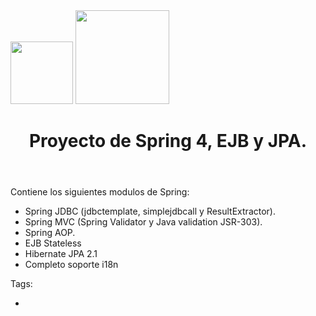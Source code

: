 <img height="100px" src="https://camo.githubusercontent.com/850c6bcb6863ec829e368f32505a6a1a0cbc1956/68747470733a2f2f75706c6f61642e77696b696d656469612e6f72672f77696b6970656469612f656e2f7468756d622f322f32302f5069766f74616c5f4a6176615f537072696e675f4c6f676f2e706e672f31383070782d5069766f74616c5f4a6176615f537072696e675f4c6f676f2e706e67"/>
<img height="150px" src="https://camo.githubusercontent.com/e761ae311d465bda0f31067d92be07583412dcc0/687474703a2f2f312e62702e626c6f6773706f742e636f6d2f2d7252622d4570745856764d2f557535795776472d5777492f41414141414141414338452f4337336949796b4f306d772f73313630302f656a622d6d696e692d6c6f676f2e706e672532303d31353078313030"/>

<header><h1>Proyecto de Spring 4, EJB y JPA.</h1></header>
Contiene los siguientes modulos de Spring:
<ul>
<li>Spring JDBC (jdbctemplate, simplejdbcall y ResultExtractor).</li>
<li>Spring MVC (Spring Validator y Java validation JSR-303).</li>
<li>Spring AOP.</li>
<li>EJB Stateless</li>
<li>Hibernate JPA 2.1</li>
<li>Completo soporte i18n</li>
</ul>
Tags:
<ul>
<li></li>
</ul>


